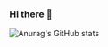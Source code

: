 ### Hi there 👋

![Anurag's GitHub stats](https://github-readme-stats.vercel.app/api?username=YoshlikMedia&show_icons=true&theme=react )
<!--
**mokhinurabdurakhimova/mokhinurabdurakhimova** is a ✨ _special_ ✨ repository because its `README.md` (this file) appears on your GitHub profile.

Here are some ideas to get you started:

- 🔭 I’m currently working on ...
- 🌱 I’m currently learning ...
- 👯 I’m looking to collaborate on ...
- 🤔 I’m looking for help with ...
- 💬 Ask me about ...
- 📫 How to reach me: ...
- 😄 Pronouns: ...
- ⚡ Fun fact: ...
-->
